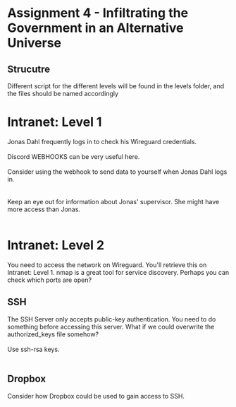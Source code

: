 # Assignment 4 - Infiltrating the Government in an Alternative Universe


## Strucutre
Different script for the different levels will be found in the levels folder, and the files should be named accordingly <br> 

# Intranet: Level 1
Jonas Dahl frequently logs in to check his Wireguard credentials.<br> </br> 
Discord WEBHOOKS can be very useful here.<br> </br> 
Consider using the webhook to send data to yourself when Jonas Dahl logs in.<br> </br>  
Keep an eye out for information about Jonas' supervisor. She might have more access than Jonas.<br> </br>  
# Intranet: Level 2
You need to access the network on Wireguard. You'll retrieve this on Intranet: Level 1.
nmap is a great tool for service discovery. Perhaps you can check which ports are open?
## SSH
The SSH Server only accepts public-key authentication. You need to do something before accessing this server. 
What if we could overwrite the authorized_keys file somehow?<br> </br> 
Use ssh-rsa keys.<br> </br> 
## Dropbox
Consider how Dropbox could be used to gain access to SSH.<br> </br> 